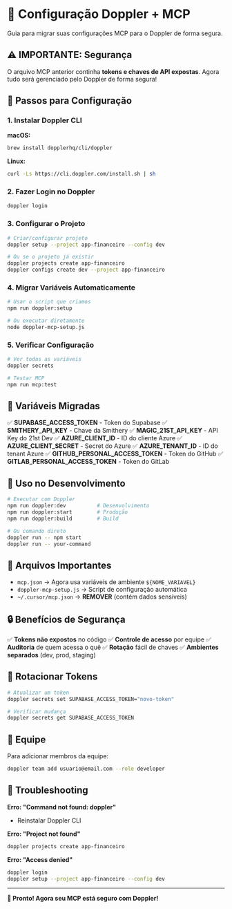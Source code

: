# 🔐 Configuração Doppler + MCP

Guia para migrar suas configurações MCP para o Doppler de forma segura.

## ⚠️ **IMPORTANTE: Segurança**
O arquivo MCP anterior continha **tokens e chaves de API expostas**. Agora tudo será gerenciado pelo Doppler de forma segura!

## 🚀 Passos para Configuração

### 1. Instalar Doppler CLI

**macOS:**
```bash
brew install dopplerhq/cli/doppler
```

**Linux:**
```bash
curl -Ls https://cli.doppler.com/install.sh | sh
```

### 2. Fazer Login no Doppler

```bash
doppler login
```

### 3. Configurar o Projeto

```bash
# Criar/configurar projeto
doppler setup --project app-financeiro --config dev

# Ou se o projeto já existir
doppler projects create app-financeiro
doppler configs create dev --project app-financeiro
```

### 4. Migrar Variáveis Automaticamente

```bash
# Usar o script que criamos
npm run doppler:setup

# Ou executar diretamente
node doppler-mcp-setup.js
```

### 5. Verificar Configuração

```bash
# Ver todas as variáveis
doppler secrets

# Testar MCP
npm run mcp:test
```

## 🎯 **Variáveis Migradas**

✅ **SUPABASE_ACCESS_TOKEN** - Token do Supabase
✅ **SMITHERY_API_KEY** - Chave da Smithery
✅ **MAGIC_21ST_API_KEY** - API Key do 21st Dev
✅ **AZURE_CLIENT_ID** - ID do cliente Azure
✅ **AZURE_CLIENT_SECRET** - Secret do Azure
✅ **AZURE_TENANT_ID** - ID do tenant Azure
✅ **GITHUB_PERSONAL_ACCESS_TOKEN** - Token do GitHub
✅ **GITLAB_PERSONAL_ACCESS_TOKEN** - Token do GitLab

## 🚀 **Uso no Desenvolvimento**

```bash
# Executar com Doppler
npm run doppler:dev          # Desenvolvimento
npm run doppler:start        # Produção
npm run doppler:build        # Build

# Ou comando direto
doppler run -- npm start
doppler run -- your-command
```

## 📁 **Arquivos Importantes**

- `mcp.json` → Agora usa variáveis de ambiente `${NOME_VARIAVEL}`
- `doppler-mcp-setup.js` → Script de configuração automática
- `~/.cursor/mcp.json` → **REMOVER** (contém dados sensíveis)

## 🔒 **Benefícios de Segurança**

✅ **Tokens não expostos** no código
✅ **Controle de acesso** por equipe
✅ **Auditoria** de quem acessa o quê
✅ **Rotação** fácil de chaves
✅ **Ambientes separados** (dev, prod, staging)

## 🔄 **Rotacionar Tokens**

```bash
# Atualizar um token
doppler secrets set SUPABASE_ACCESS_TOKEN="novo-token"

# Verificar mudança
doppler secrets get SUPABASE_ACCESS_TOKEN
```

## 🤝 **Equipe**

Para adicionar membros da equipe:
```bash
doppler team add usuario@email.com --role developer
```

## 🐛 **Troubleshooting**

**Erro: "Command not found: doppler"**
- Reinstalar Doppler CLI

**Erro: "Project not found"**
```bash
doppler projects create app-financeiro
```

**Erro: "Access denied"**
```bash
doppler login
doppler setup --project app-financeiro --config dev
```

---

**🎉 Pronto! Agora seu MCP está seguro com Doppler!** 